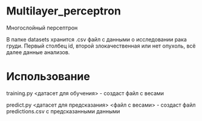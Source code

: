 # Multilayer_perceptron
Многослойный персептрон

В папке datasets хранится .csv файл с данными о исследовании рака груди.
Первый столбец id, второй злокачественная или нет опухоль, всё далее данные анализов.

# Использование
training.py <датасет для обучения> - создаст файл с весами

predict.py <датасет для предсказания> <файл с весами> - создаст файл predictions.csv с предсказанными данными

